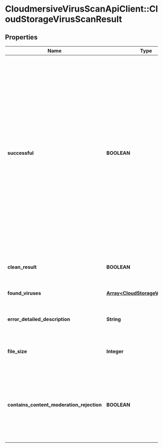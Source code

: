 # CloudmersiveVirusScanApiClient::CloudStorageVirusScanResult

## Properties
Name | Type | Description | Notes
------------ | ------------- | ------------- | -------------
**successful** | **BOOLEAN** | True if the operation of retrieving the file, and scanning it were successfully completed, false if the file could not be downloaded from cloud storage, or if the file could not be scanned.  Note that successful completion does not mean the file is clean; for the output of the virus scanning operation itself, use the CleanResult and FoundViruses parameters. | [optional] 
**clean_result** | **BOOLEAN** | True if the scan contained no viruses, false otherwise | [optional] 
**found_viruses** | [**Array&lt;CloudStorageVirusFound&gt;**](CloudStorageVirusFound.md) | Array of viruses found, if any | [optional] 
**error_detailed_description** | **String** | Detailed error message if the operation was not successful | [optional] 
**file_size** | **Integer** | Size in bytes of the file that was retrieved and scanned | [optional] 
**contains_content_moderation_rejection** | **BOOLEAN** | Set to true when using NSFW Content Moderation in the Cloudmersive Storage Protect product (disabled by default) | [optional] 


